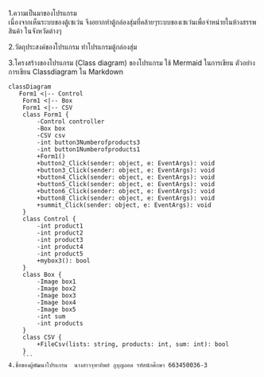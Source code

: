 
1.ความเป็นมาของโปรแกรม  
 เนื่องจากเห็นระบบของตู้เซเว่น จึงอยากทำตู้กล่องสุ่มที่คล้ายๆระบบของเซเว่นเพื่อจำหน่ายในห้างสรรพสินค้า ในจังหวัดต่างๆ

2.วัตถุประสงค์ของโปรแกรม
ทำโปรแกรมตู้กล่องสุ่ม

3.โครงสร้างของโปรแกรม (Class diagram) ของโปรแกรม ใช้ Mermaid ในการเขียน ตัวอย่าง การเขียน Classdiagram ใน Markdown

```mermaid
classDiagram
   Form1 <|-- Control
    Form1 <|-- Box
    Form1 <|-- CSV
    class Form1 {
        -Control controller
        -Box box
        -CSV csv
        -int button3Numberofproducts3
        -int button1Numberofproducts1
        +Form1()
        +button2_Click(sender: object, e: EventArgs): void
        +button3_Click(sender: object, e: EventArgs): void
        +button4_Click(sender: object, e: EventArgs): void
        +button5_Click(sender: object, e: EventArgs): void
        +button6_Click(sender: object, e: EventArgs): void
        +button8_Click(sender: object, e: EventArgs): void
        +summit_Click(sender: object, e: EventArgs): void
    }
    class Control {
        -int product1
        -int product2
        -int product3
        -int product4
        -int product5
        +mybox3(): bool
    }
    class Box {
        -Image box1
        -Image box2
        -Image box3
        -Image box4
        -Image box5
        -int sum
        -int products
    }
    class CSV {
        +FileCsv(lists: string, products: int, sum: int): bool
    }
    ```
4.ชื่อของผู้พัฒนาโปรแกรม  นางสาวจุฑาทิพย์ ภูบุญลอด รหัสนักศึกษา 663450036-3
